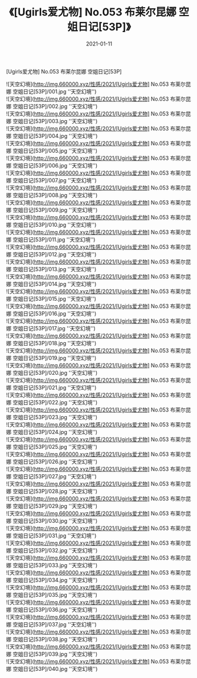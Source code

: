 ﻿---
layout: post
title:  《[Ugirls爱尤物] No.053 布莱尔昆娜 空姐日记[53P]》
date:   2021-01-11
img: http://img.660000.xyz/性感/2021/[Ugirls爱尤物] No.053 布莱尔昆娜 空姐日记[53P]/000.jpg
categories: [美女, 性感, 泳衣]
---

[Ugirls爱尤物] No.053 布莱尔昆娜 空姐日记[53P]



![天空幻境](http://img.660000.xyz/性感/2021/[Ugirls爱尤物] No.053 布莱尔昆娜 空姐日记[53P]/001.jpg ''天空幻境'') <br>
![天空幻境](http://img.660000.xyz/性感/2021/[Ugirls爱尤物] No.053 布莱尔昆娜 空姐日记[53P]/002.jpg ''天空幻境'') <br>
![天空幻境](http://img.660000.xyz/性感/2021/[Ugirls爱尤物] No.053 布莱尔昆娜 空姐日记[53P]/003.jpg ''天空幻境'') <br>
![天空幻境](http://img.660000.xyz/性感/2021/[Ugirls爱尤物] No.053 布莱尔昆娜 空姐日记[53P]/004.jpg ''天空幻境'') <br>
![天空幻境](http://img.660000.xyz/性感/2021/[Ugirls爱尤物] No.053 布莱尔昆娜 空姐日记[53P]/005.jpg ''天空幻境'') <br>
![天空幻境](http://img.660000.xyz/性感/2021/[Ugirls爱尤物] No.053 布莱尔昆娜 空姐日记[53P]/006.jpg ''天空幻境'') <br>
![天空幻境](http://img.660000.xyz/性感/2021/[Ugirls爱尤物] No.053 布莱尔昆娜 空姐日记[53P]/007.jpg ''天空幻境'') <br>
![天空幻境](http://img.660000.xyz/性感/2021/[Ugirls爱尤物] No.053 布莱尔昆娜 空姐日记[53P]/008.jpg ''天空幻境'') <br>
![天空幻境](http://img.660000.xyz/性感/2021/[Ugirls爱尤物] No.053 布莱尔昆娜 空姐日记[53P]/009.jpg ''天空幻境'') <br>
![天空幻境](http://img.660000.xyz/性感/2021/[Ugirls爱尤物] No.053 布莱尔昆娜 空姐日记[53P]/010.jpg ''天空幻境'') <br>
![天空幻境](http://img.660000.xyz/性感/2021/[Ugirls爱尤物] No.053 布莱尔昆娜 空姐日记[53P]/011.jpg ''天空幻境'') <br>
![天空幻境](http://img.660000.xyz/性感/2021/[Ugirls爱尤物] No.053 布莱尔昆娜 空姐日记[53P]/012.jpg ''天空幻境'') <br>
![天空幻境](http://img.660000.xyz/性感/2021/[Ugirls爱尤物] No.053 布莱尔昆娜 空姐日记[53P]/013.jpg ''天空幻境'') <br>
![天空幻境](http://img.660000.xyz/性感/2021/[Ugirls爱尤物] No.053 布莱尔昆娜 空姐日记[53P]/014.jpg ''天空幻境'') <br>
![天空幻境](http://img.660000.xyz/性感/2021/[Ugirls爱尤物] No.053 布莱尔昆娜 空姐日记[53P]/015.jpg ''天空幻境'') <br>
![天空幻境](http://img.660000.xyz/性感/2021/[Ugirls爱尤物] No.053 布莱尔昆娜 空姐日记[53P]/016.jpg ''天空幻境'') <br>
![天空幻境](http://img.660000.xyz/性感/2021/[Ugirls爱尤物] No.053 布莱尔昆娜 空姐日记[53P]/017.jpg ''天空幻境'') <br>
![天空幻境](http://img.660000.xyz/性感/2021/[Ugirls爱尤物] No.053 布莱尔昆娜 空姐日记[53P]/018.jpg ''天空幻境'') <br>
![天空幻境](http://img.660000.xyz/性感/2021/[Ugirls爱尤物] No.053 布莱尔昆娜 空姐日记[53P]/019.jpg ''天空幻境'') <br>
![天空幻境](http://img.660000.xyz/性感/2021/[Ugirls爱尤物] No.053 布莱尔昆娜 空姐日记[53P]/020.jpg ''天空幻境'') <br>
![天空幻境](http://img.660000.xyz/性感/2021/[Ugirls爱尤物] No.053 布莱尔昆娜 空姐日记[53P]/021.jpg ''天空幻境'') <br>
![天空幻境](http://img.660000.xyz/性感/2021/[Ugirls爱尤物] No.053 布莱尔昆娜 空姐日记[53P]/022.jpg ''天空幻境'') <br>
![天空幻境](http://img.660000.xyz/性感/2021/[Ugirls爱尤物] No.053 布莱尔昆娜 空姐日记[53P]/023.jpg ''天空幻境'') <br>
![天空幻境](http://img.660000.xyz/性感/2021/[Ugirls爱尤物] No.053 布莱尔昆娜 空姐日记[53P]/024.jpg ''天空幻境'') <br>
![天空幻境](http://img.660000.xyz/性感/2021/[Ugirls爱尤物] No.053 布莱尔昆娜 空姐日记[53P]/025.jpg ''天空幻境'') <br>
![天空幻境](http://img.660000.xyz/性感/2021/[Ugirls爱尤物] No.053 布莱尔昆娜 空姐日记[53P]/026.jpg ''天空幻境'') <br>
![天空幻境](http://img.660000.xyz/性感/2021/[Ugirls爱尤物] No.053 布莱尔昆娜 空姐日记[53P]/027.jpg ''天空幻境'') <br>
![天空幻境](http://img.660000.xyz/性感/2021/[Ugirls爱尤物] No.053 布莱尔昆娜 空姐日记[53P]/028.jpg ''天空幻境'') <br>
![天空幻境](http://img.660000.xyz/性感/2021/[Ugirls爱尤物] No.053 布莱尔昆娜 空姐日记[53P]/029.jpg ''天空幻境'') <br>
![天空幻境](http://img.660000.xyz/性感/2021/[Ugirls爱尤物] No.053 布莱尔昆娜 空姐日记[53P]/030.jpg ''天空幻境'') <br>
![天空幻境](http://img.660000.xyz/性感/2021/[Ugirls爱尤物] No.053 布莱尔昆娜 空姐日记[53P]/031.jpg ''天空幻境'') <br>
![天空幻境](http://img.660000.xyz/性感/2021/[Ugirls爱尤物] No.053 布莱尔昆娜 空姐日记[53P]/032.jpg ''天空幻境'') <br>
![天空幻境](http://img.660000.xyz/性感/2021/[Ugirls爱尤物] No.053 布莱尔昆娜 空姐日记[53P]/033.jpg ''天空幻境'') <br>
![天空幻境](http://img.660000.xyz/性感/2021/[Ugirls爱尤物] No.053 布莱尔昆娜 空姐日记[53P]/034.jpg ''天空幻境'') <br>
![天空幻境](http://img.660000.xyz/性感/2021/[Ugirls爱尤物] No.053 布莱尔昆娜 空姐日记[53P]/035.jpg ''天空幻境'') <br>
![天空幻境](http://img.660000.xyz/性感/2021/[Ugirls爱尤物] No.053 布莱尔昆娜 空姐日记[53P]/036.jpg ''天空幻境'') <br>
![天空幻境](http://img.660000.xyz/性感/2021/[Ugirls爱尤物] No.053 布莱尔昆娜 空姐日记[53P]/037.jpg ''天空幻境'') <br>
![天空幻境](http://img.660000.xyz/性感/2021/[Ugirls爱尤物] No.053 布莱尔昆娜 空姐日记[53P]/038.jpg ''天空幻境'') <br>
![天空幻境](http://img.660000.xyz/性感/2021/[Ugirls爱尤物] No.053 布莱尔昆娜 空姐日记[53P]/039.jpg ''天空幻境'') <br>
![天空幻境](http://img.660000.xyz/性感/2021/[Ugirls爱尤物] No.053 布莱尔昆娜 空姐日记[53P]/040.jpg ''天空幻境'') <br>